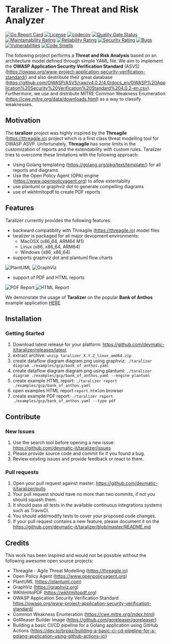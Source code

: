 # Taralizer - The Threat and Risk Analyzer

[![Go Report Card](https://goreportcard.com/badge/github.com/devmatic-it/taralizer)](https://goreportcard.com/report/github.com/devmatic-it/taralizer)
[![License](https://img.shields.io/badge/License-Apache%202.0-blue.svg)](https://github.com/devmatic-it/taralizer/blob/master/LICENSE)
[![codecov](https://codecov.io/gh/devmatic-it/taralizer/branch/main/graph/badge.svg)](https://codecov.io/gh/devmatic-it/taralizer)
[![Quality Gate Status](https://sonarcloud.io/api/project_badges/measure?project=devmatic-it_taralizer&metric=alert_status)](https://sonarcloud.io/dashboard?id=devmatic-it_taralizer)
[![Maintainability Rating](https://sonarcloud.io/api/project_badges/measure?project=devmatic-it_taralizer&metric=sqale_rating)](https://sonarcloud.io/dashboard?id=devmatic-it_taralizer)
[![Reliability Rating](https://sonarcloud.io/api/project_badges/measure?project=devmatic-it_taralizer&metric=reliability_rating)](https://sonarcloud.io/dashboard?id=devmatic-it_taralizer)
[![Security Rating](https://sonarcloud.io/api/project_badges/measure?project=devmatic-it_taralizer&metric=security_rating)](https://sonarcloud.io/dashboard?id=devmatic-it_taralizer)
[![Bugs](https://sonarcloud.io/api/project_badges/measure?project=devmatic-it_taralizer&metric=bugs)](https://sonarcloud.io/dashboard?id=devmatic-it_taralizer)
[![Vulnerabilities](https://sonarcloud.io/api/project_badges/measure?project=devmatic-it_taralizer&metric=vulnerabilities)](https://sonarcloud.io/dashboard?id=devmatic-it_taralizer)
[![Code Smells](https://sonarcloud.io/api/project_badges/measure?project=devmatic-it_taralizer&metric=code_smells)](https://sonarcloud.io/dashboard?id=devmatic-it_taralizer)

The following project performs a **Threat and Risk Analysis** based on an architecture model defined through simple YAML file.
We aim to implement the **OWASP Application Security Verification Standard** (ASVS)(<https://owasp.org/www-project-application-security-verification-standard/>) and also destribute their great database (<https://github.com/OWASP/ASVS/raw/v4.0.2/4.0/docs_en/OWASP%20Application%20Security%20Verification%20Standard%204.0.2-en.csv>).
Furthermore, we use and distribute MITRE Common Weakness Enumeration (<https://cwe.mitre.org/data/downloads.html>) as a way to classify weaknesses.

## Motivation

The **taralizer** project was highly inspired by the **Threagile** (<https://threagile.io>) project which is a first class threat modelling tool for OWASP ASVP.
Unfortunately, **Threagile** has some limits in the customization of reports and the extendability with custom rules.
Taralizer tries to overcome these limitations with the following approach:

- Using Golang templating (<https://golang.org/pkg/text/template/>) for all reports and diagrams
- Use the Open Policy Agent (OPA) engine (<https://www.openpolicyagent.org>) to allow extentabilty
- use plantuml or graphviz dot to generate compelling diagrams
- use of wkhtmltopdf to create PDF reports

## Features

Taralizer currently provides the following features:

- backward compatiblity with Threagile (<https://threagile.io>) model files
- taralizer is packaged for all major devopment environments:
  - MacOSX (x86_64, ARM64 M1)
  - Linux (x86, x86_64, ARM64)
  - Windows (x86, x86_64)
- supports graphviz dot and plantuml flow charts

![PlantUML](<https://github.com/devmatic-it/taralizer/blob/main/docs/images/diagram_plantuml.png>)
![GraphViz](<https://github.com/devmatic-it/taralizer/blob/main/docs/images/diagram_graphviz.png>)

- support of PDF and HTML reports

![PDF Report](<https://github.com/devmatic-it/taralizer/blob/main/docs/images/report_pdf.png>)
![HTML Report](<https://github.com/devmatic-it/taralizer/blob/main/docs/images/report_html.png>)

We demonstate the usage of **Taralizer** on the popular **Bank of Anthos** example application [HERE](<https://github.com/devmatic-it/taralizer/blob/main/examples/gcp/README.md>)

## Installation

### Getting Started

1. Download latest release for your platform: <https://github.com/devmatic-it/taralizer/releases/latest>
2. extract archive: `unzip taralizer_X.Y.Z_linux_amd64.zip`
3. create dataflow diagram diagram.png using graphviz: `./taralizer diagram ./examples/gcp/bank_of_anthos.yaml`
4. create dataflow diagram diagram.png using plantuml: `./taralizer diagram ./examples/gcp/bank_of_anthos.yaml --engine plantuml`
5. create example HTML report: `./taralizer report ./examples/gcp/bank_of_anthos.yaml`
6. open examples HTML report `report.html`on browser
7. create example PDF report: `./taralizer report ./examples/gcp/bank_of_anthos.yaml --type pdf`

## Contribute

### New Issues

1. Use the search tool before opening a new issue: <https://github.com/devmatic-it/taralizer/issues>
2. Please provide source code and commit fix if you found a bug.
3. Review existing issues and provide feedback or react to them.

### Pull requests

1. Open your pull request against master:  <https://github.com/devmatic-it/taralizer/pulls>
2. Your pull request should have no more than two commits, if not you should squash them.
3. It should pass all tests in the available continuous integrations systems such as TravisCI.
4. You should add/modify tests to cover your proposed code changes.
5. If your pull request contains a new feature, please document it on the <https://github.com/devmatic-it/taralizer/blob/master/README.md>

## Credits

This work has been inspired and would not be possible without the following awesome open source projects:

- Threagile - Agile Threat Modelling (<https://threagile.io>)
- Open Policy Agent (<https://www.openpolicyagent.org>)
- PlantUML (<https://plantuml.com>)
- GraphViz (<https://graphviz.org>)
- WKhtmltoPDF (<https://wkhtmltopdf.org>)
- OWASP Application Security Verification Standard <https://owasp.org/www-project-application-security-verification-standard/>
- Common Weakness Enumeration (<https://cwe.mitre.org/index.html>)
- GoRleaser Builder Image (<https://github.com/goreleaser/goreleaser>)
- Building a basic CI/CD pipeline for a Golang application using GitHub Actions
(<https://dev.to/brpaz/building-a-basic-ci-cd-pipeline-for-a-golang-application-using-github-actions-icj>)
